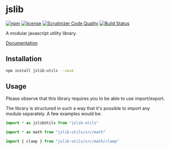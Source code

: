 # jslib
[![npm](https://img.shields.io/npm/v/jslib-utils.svg)](https://www.npmjs.com/package/jslib-utils)
[![license](https://img.shields.io/npm/l/jslib-utils.svg)](https://www.npmjs.com/package/jslib-utils)
[![Scrutinizer Code Quality](https://scrutinizer-ci.com/g/Glinkis/jslib/badges/quality-score.png?b=master)](https://scrutinizer-ci.com/g/Glinkis/jslib/?branch=master)
[![Build Status](https://scrutinizer-ci.com/g/Glinkis/jslib/badges/build.png?b=master)](https://scrutinizer-ci.com/g/Glinkis/jslib/build-status/master)

A modular javascript utility library.

[Documentation](https://glinkis.github.io/jslib/)

## Installation
```bash
npm install jslib-utils --save
```

## Usage
Please observe that this library requires you to be able to use import/export.

The library is structured in such a way that it's possible to import any module separately.
A few examples would be:
```js
import * as jslibUtils from "jslib-utils"
```
```js
import * as math from "jslib-utils/src/math"
```
```js
import { clamp } from "jslib-utils/src/math/clamp"
```
